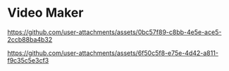 # Video Maker



https://github.com/user-attachments/assets/0bc57f89-c8bb-4e5e-ace5-2ccb88ba4b32



https://github.com/user-attachments/assets/6f50c5f8-e75e-4d42-a811-f9c35c5e3cf3

